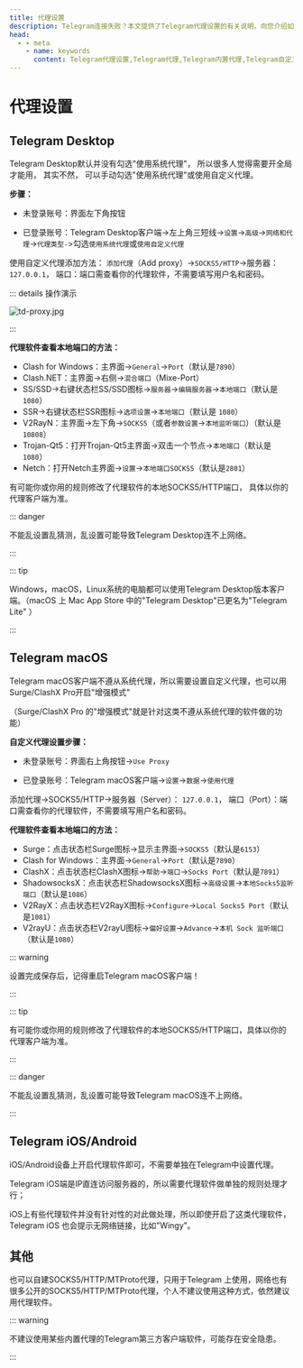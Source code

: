 ```yaml
---
title: 代理设置
description: Telegram连接失败？本文提供了Telegram代理设置的有关说明，向您介绍如何修改Telegram代理设置，添加内置代理。访问TGwiki - Telegram知识库，了解更多Telegram使用技巧。
head:
  - - meta
    - name: keywords
      content: Telegram代理设置,Telegram代理,Telegram内置代理,Telegram自定义代理,TG代理设置,TG代理,TG内置代理,TG自定义代理,电报代理设置,电报代理,电报内置代理,电报自定义代理,Telegram设置,TGwiki,Telegram知识库
---
```


# 代理设置

## Telegram Desktop

Telegram Desktop默认并没有勾选"使用系统代理"， 所以很多人觉得需要开全局才能用， 其实不然， 可以手动勾选"使用系统代理"或使用自定义代理。

**步骤：**

- 未登录账号：界面左下角按钮

- 已登录账号：Telegram Desktop客户端->左上角三短线->`设置`->`高级`->`网络和代理`->`代理类型-`>勾选`使用系统代理`或`使用自定义代理`

使用自定义代理添加方法： `添加代理`（Add proxy）->`SOCKS5/HTTP`->服务器： ```127.0.0.1```， 端口：端口需查看你的代理软件，不需要填写用户名和密码。

::: details 操作演示

![td-proxy.jpg](https://cdn.jsdelivr.net/gh/tgwiki/images/td/proxy.jpg)

:::

**代理软件查看本地端口的方法：**

- Clash for Windows：主界面->`General`->`Port`（默认是```7890```）
- Clash.NET：主界面->右侧->`混合端口`（Mixe-Port）
- SS/SSD->右键状态栏SS/SSD图标->`服务器`->`编辑服务器`->`本地端口`（默认是```1080```）
- SSR->右键状态栏SSR图标->`选项设置`->`本地端口`（默认是 ```1080```）
- V2RayN：主界面->左下角->`SOCKS5`（或者`参数设置`->`本地监听端口`）（默认是```10808```）
- Trojan-Qt5：打开Trojan-Qt5主界面->双击一个节点->`本地端口`（默认是```1080```）
- Netch：打开Netch主界面->`设置`->`本地端口SOCKS5`（默认是```2801```）

有可能你或你用的规则修改了代理软件的本地SOCKS5/HTTP端口， 具体以你的代理客户端为准。

::: danger

不能乱设置乱猜测，乱设置可能导致Telegram Desktop连不上网络。

:::

::: tip

Windows，macOS，Linux系统的电脑都可以使用Telegram Desktop版本客户端。（macOS 上 Mac App Store 中的"Telegram Desktop"已更名为"Telegram Lite" ）

:::

## Telegram macOS

Telegram macOS客户端不遵从系统代理，所以需要设置自定义代理，也可以用Surge/ClashX Pro开启"增强模式"

（Surge/ClashX Pro 的"增强模式"就是针对这类不遵从系统代理的软件做的功能）

**自定义代理设置步骤：** 

- 未登录账号：界面右上角按钮->`Use Proxy`

- 已登录账号：Telegram macOS客户端->`设置`->`数据`->`使用代理`

添加代理->SOCKS5/HTTP->服务器（Server）： ```127.0.0.1```， 端口（Port）：端口需查看你的代理软件，不需要填写用户名和密码。

**代理软件查看本地端口的方法：**

- Surge：点击状态栏Surge图标->显示主界面->`SOCKS5`（默认是```6153```）
- Clash for Windows：主界面->`General`->`Port`（默认是```7890```）
- ClashX：点击状态栏ClashX图标->`帮助`->`端口`->`Socks Port`（默认是```7891```）
- ShadowsocksX：点击状态栏ShadowsocksX图标->`高级设置`->`本地Socks5监听端口`（默认是```1086```）
- V2RayX：点击状态栏V2RayX图标->`Configure`->`Local Socks5 Port`（默认是```1081```）
- V2rayU：点击状态栏V2rayU图标->`偏好设置`->`Advance`->`本机 Sock 监听端口`（默认是```1080```）

::: warning

设置完成保存后，记得重启Telegram macOS客户端！

:::

::: tip

有可能你或你用的规则修改了代理软件的本地SOCKS5/HTTP端口，具体以你的代理客户端为准。

:::

::: danger

不能乱设置乱猜测，乱设置可能导致Telegram macOS连不上网络。

:::

## Telegram iOS/Android

iOS/Android设备上开启代理软件即可，不需要单独在Telegram中设置代理。

Telegram iOS端是IP直连访问服务器的，所以需要代理软件做单独的规则处理才行；

iOS上有些代理软件并没有针对性的对此做处理，所以即使开启了这类代理软件，Telegram iOS 也会提示无网络链接，比如"Wingy"。

## 其他

也可以自建SOCKS5/HTTP/MTProto代理，只用于Telegram 上使用，网络也有很多公开的SOCKS5/HTTP/MTProto代理，个人不建议使用这种方式，依然建议用代理软件。

::: warning

不建议使用某些内置代理的Telegram第三方客户端软件，可能存在安全隐患。

:::